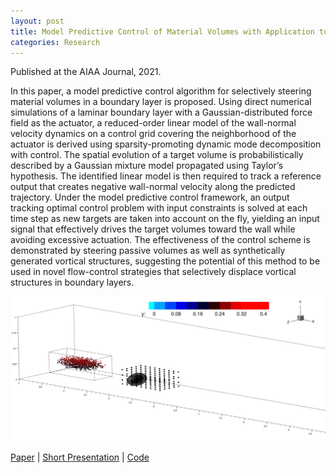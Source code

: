 ```yaml
---
layout: post
title: Model Predictive Control of Material Volumes with Application to Vortical Structures
categories: Research
---
```



Published at the AIAA Journal, 2021.

In this paper, a model predictive control algorithm for selectively steering material volumes in a boundary layer is proposed. Using direct numerical simulations of a laminar boundary layer with a Gaussian-distributed force field as the actuator, a reduced-order linear model of the wall-normal velocity dynamics on a control grid covering the neighborhood of the actuator is derived using sparsity-promoting dynamic mode decomposition with control. The spatial evolution of a target volume is probabilistically described by a Gaussian mixture model propagated using Taylor’s hypothesis. The identified linear model is then required to track a reference output that creates negative wall-normal velocity along the predicted trajectory. Under the model predictive control framework, an output tracking optimal control problem with input constraints is solved at each time step as new targets are taken into account on the fly, yielding an input signal that effectively drives the target volumes toward the wall while avoiding excessive actuation. The effectiveness of the control scheme is demonstrated by steering passive volumes as well as synthetically generated vortical structures, suggesting the potential of this method to be used in novel flow-control strategies that selectively displace vortical structures in boundary layers.

![](/docs/mpc_of_lsms_animation.gif)

[Paper](https://arc.aiaa.org/doi/abs/10.2514/1.J060413) | [Short Presentation](https://alextsolovikos.github.io/docs/Short_Presentation_MPC_of_Fluid_Volumes.pdf) | [Code](https://github.com/alextsolovikos/mpc_of_fluid_volumes)
